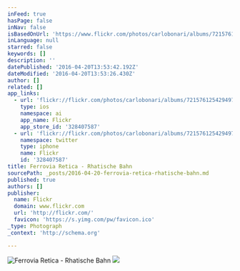 ```yaml
---
inFeed: true
hasPage: false
inNav: false
isBasedOnUrl: 'https://www.flickr.com/photos/carlobonari/albums/72157612542949731'
inLanguage: null
starred: false
keywords: []
description: ''
datePublished: '2016-04-20T13:53:42.192Z'
dateModified: '2016-04-20T13:53:26.430Z'
author: []
related: []
app_links:
  - url: 'flickr://flickr.com/photos/carlobonari/albums/72157612542949731'
    type: ios
    namespace: ai
    app_name: Flickr
    app_store_id: '328407587'
  - url: 'flickr://flickr.com/photos/carlobonari/albums/72157612542949731'
    namespace: twitter
    type: iphone
    name: Flickr
    id: '328407587'
title: Ferrovia Retica - Rhatische Bahn
sourcePath: _posts/2016-04-20-ferrovia-retica-rhatische-bahn.md
published: true
authors: []
publisher:
  name: Flickr
  domain: www.flickr.com
  url: 'http://flickr.com/'
  favicon: 'https://s.yimg.com/pw/favicon.ico'
_type: Photograph
_context: 'http://schema.org'

---
```

![Ferrovia Retica - Rhatische Bahn](https://c4.staticflickr.com/4/3449/3193314457_0b84be9b71_z.jpg?zz=1)
![](https://the-grid-user-content.s3-us-west-2.amazonaws.com/efcf681f-dd42-4225-8a13-9980bb93902c.png)